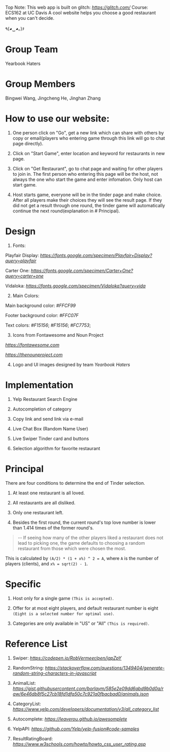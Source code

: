 Top Note: This web app is built on glitch: *https://glitch.com/*
Course: ECS162 at UC Davis
A cool website helps you choose a good restaurant when you can't decide.

٩(◕‿◕｡)۶

# Group Team
Yearbook Haters

# Group Members
Bingwei Wang, Jingcheng He, Jinghan Zhang

# How to use our website:
1. One person click on "Go", get a new link which can share with others by copy or email(players who entering game through this link will go to chat page directly).

2. Click on "Start Game", enter location and keyword for restaurants in new page.

3. Click on "Get Restaurant", go to chat page and waiting for other players to join in. 
The first person who entering this page will be the host, not always the one who start the game and enter infomation.
Only host can start game.

4. Host starts game, everyone will be in the tinder page and make choice. 
After all players make their choices they will see the result page. 
If they did not get a result through one round, the tinder game will automatically continue the next round(explanation in # Principal).



# Design

1. Fonts:

Playfair Display: *https://fonts.google.com/specimen/Playfair+Display?query=playfair*

Carter One: *https://fonts.google.com/specimen/Carter+One?query=carter+one*

Vidaloka: *https://fonts.google.com/specimen/Vidaloka?query=vida*

2. Main Colors:

Main background color: *#FFCF99*

Footer background color: *#FFC07F*

Text colors: *#F15156*; *#F15156*; *#FC7753*;

3. Icons from Fontawesome and Noun Project

*https://fontawesome.com*

*https://thenounproject.com*

4. Logo and UI images designed by team *Yearbook Haters*


# Implementation

1. Yelp Restaurant Search Engine

2. Autocompletion of category

3. Copy link and send link via e-mail

4. Live Chat Box (Random Name User)

5. Live Swiper Tinder card and buttons

6. Selection algorithm for favorite restaurant

# Principal

There are four conditions to determine the end of Tinder selection.

1. At least one restaurant is all loved.

2. All restaurants are all disliked.

3. Only one restaurant left.

4. Besides the first round, the current round's top love number is lower than 1.414 times of the former round's.

>-- If seeing how many of the other players liked a restaurant does not lead to picking one, the game defaults to choosing a random restaurant from those which were chosen the most. 

This is calculated by `(A/2) * (1 + x%) ^ 2 = A`, where `A` is the number of players (clients), and `x% = sqrt(2) - 1`.

# Specific

1. Host only for a single game `(This is accepted)`.

2. Offer for at most eight players, and default restaurant number is eight `(Eight is a selected number for optimal use)`.

3. Categories are only available in "US" or "All" `(This is required)`.

# Reference List

1. Swiper: *https://codepen.io/RobVermeer/pen/japZpY*

2. RandomString: *https://stackoverflow.com/questions/1349404/generate-random-string-characters-in-javascript*

3. AnimalList: *https://gist.githubusercontent.com/borlaym/585e2e09dd6abd9b0d0a/raw/6e46db8f5c27cb18fd1dfa50c7c921a0fbacbad0/animals.json*

4. CategoryList: *https://www.yelp.com/developers/documentation/v3/all_category_list*

5. Autocomplete: *https://leaverou.github.io/awesomplete*

6. YelpAPI: *https://github.com/Yelp/yelp-fusion#code-samples*

7. ResultRatingBoard: *https://www.w3schools.com/howto/howto_css_user_rating.asp*
